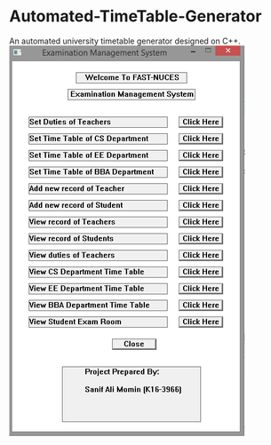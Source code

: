 # Automated-TimeTable-Generator
An automated university timetable generator designed on C++.\
![alt text](https://github.com/sanifalimomin/Examination-Management-System/blob/master/GUI.PNG)
